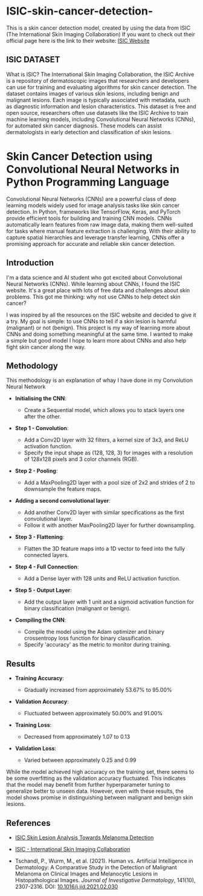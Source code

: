 # ISIC-skin-cancer-detection-
This is a skin cancer detection model, created by using the data from ISIC (The International Skin Imaging Collaboration​) 
If you want to check out their official page here is the link to their website: 
[ISIC Website](https://www.isic-archive.com/)

## ISIC DATASET 
What is ISIC? 
The International Skin Imaging Collaboration, the ISIC Archive is a repository of dermatoscopic images that researchers and developers can use for training and evaluating algorithms for skin cancer detection. The dataset contains images of various skin lesions, including benign and malignant lesions. Each image is typically associated with metadata, such as diagnostic information and lesion characteristics.
This dataset is free and open source, researchers often use datasets like the ISIC Archive to train machine learning models, including Convolutional Neural Networks (CNNs), for automated skin cancer diagnosis. These models can assist dermatologists in early detection and classification of skin lesions.

# Skin Cancer Detection using Convolutional Neural Networks in Python Programming Language 
Convolutional Neural Networks (CNNs) are a powerful class of deep learning models widely used for image analysis tasks like skin cancer detection. In Python, frameworks like TensorFlow, Keras, and PyTorch provide efficient tools for building and training CNN models. CNNs automatically learn features from raw image data, making them well-suited for tasks where manual feature extraction is challenging. With their ability to capture spatial hierarchies and leverage transfer learning, CNNs offer a promising approach for accurate and reliable skin cancer detection.

## Introduction
I'm a data science and AI student who got excited about Convolutional Neural Networks (CNNs). While learning about CNNs, I found the ISIC website. It's a great place with lots of free data and challenges about skin problems. This got me thinking: why not use CNNs to help detect skin cancer?

I was inspired by all the resources on the ISIC website and decided to give it a try. My goal is simple: to use CNNs to tell if a skin lesion is harmful (malignant) or not (benign). This project is my way of learning more about CNNs and doing something meaningful at the same time. I wanted to make a simple but good model I hope to learn more about CNNs and also help fight skin cancer along the way.

## Methodology 
This methodology is an explanation of whay I have done in my Convolution Neural Network
- **Initialising the CNN**:
  - Create a Sequential model, which allows you to stack layers one after the other.
  
- **Step 1 - Convolution**:
  - Add a Conv2D layer with 32 filters, a kernel size of 3x3, and ReLU activation function.
  - Specify the input shape as (128, 128, 3) for images with a resolution of 128x128 pixels and 3 color channels (RGB).

- **Step 2 - Pooling**:
  - Add a MaxPooling2D layer with a pool size of 2x2 and strides of 2 to downsample the feature maps.

- **Adding a second convolutional layer**:
  - Add another Conv2D layer with similar specifications as the first convolutional layer.
  - Follow it with another MaxPooling2D layer for further downsampling.

- **Step 3 - Flattening**:
  - Flatten the 3D feature maps into a 1D vector to feed into the fully connected layers.

- **Step 4 - Full Connection**:
  - Add a Dense layer with 128 units and ReLU activation function.

- **Step 5 - Output Layer**:
  - Add the output layer with 1 unit and a sigmoid activation function for binary classification (malignant or benign).

- **Compiling the CNN**:
  - Compile the model using the Adam optimizer and binary crossentropy loss function for binary classification.
  - Specify 'accuracy' as the metric to monitor during training.

## Results

- **Training Accuracy**:
  - Gradually increased from approximately 53.67% to 95.00%

- **Validation Accuracy**:
  - Fluctuated between approximately 50.00% and 91.00%

- **Training Loss**:
  - Decreased from approximately 1.07 to 0.13

- **Validation Loss**:
  - Varied between approximately 0.25 and 0.99

While the model achieved high accuracy on the training set, there seems to be some overfitting as the validation accuracy fluctuated. This indicates that the model may benefit from further hyperparameter tuning to generalize better to unseen data. However, even with these results, the model shows promise in distinguishing between malignant and benign skin lesions.

## References

- [ISIC Skin Lesion Analysis Towards Melanoma Detection](https://challenge.isic-archive.com/data/)

- [ISIC - International Skin Imaging Collaboration](https://www.isic-archive.com/)

- Tschandl, P., Wurm, M., et al. (2021). Human vs. Artificial Intelligence in Dermatology: A Comparative Study in the Detection of Malignant Melanoma on Clinical Images and Melanocytic Lesions in Histopathological Images. *Journal of Investigative Dermatology*, 141(10), 2307-2316. DOI: [10.1016/j.jid.2021.02.030](https://www.sciencedirect.com/science/article/pii/S1361841521003509)
